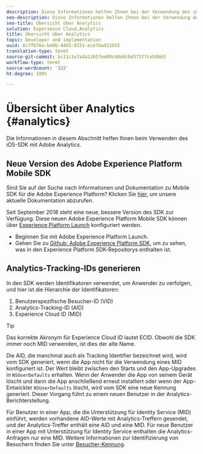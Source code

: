 ```yaml
---
description: Diese Informationen helfen Ihnen bei der Verwendung des iOS SDK mit Adobe Analytics.
seo-description: Diese Informationen helfen Ihnen bei der Verwendung des iOS SDK mit Adobe Analytics.
seo-title: Übersicht über Analytics
solution: Experience Cloud,Analytics
title: Übersicht über Analytics
topic: Developer and implementation
uuid: 8c7fb76a-be0b-4465-8151-ece7bad11b55
translation-type: tm+mt
source-git-commit: bc11c1e7a4a11657ee89c40ddcbd37377ce50bb5
workflow-type: tm+mt
source-wordcount: '322'
ht-degree: 100%

---
```



# Übersicht über Analytics {#analytics}

Die Informationen in diesem Abschnitt helfen Ihnen beim Verwenden des iOS-SDK mit Adobe Analytics.

## Neue Version des Adobe Experience Platform Mobile SDK

Sind Sie auf der Suche nach Informationen und Dokumentation zu Mobile SDK für die Adobe Experience Platform? Klicken Sie [hier](https://aep-sdks.gitbook.io/docs/), um unsere aktuelle Dokumentation abzurufen.

Seit September 2018 steht eine neue, bessere Version des SDK zur Verfügung. Diese neuen Adobe Experience Platform Mobile SDK können über [Experience Platform Launch](https://www.adobe.com/de/experience-platform/launch.html) konfiguriert werden.

* Beginnen Sie mit Adobe Experience Platform Launch.
* Gehen Sie zu [Github: Adobe Experience Platform SDK](https://github.com/Adobe-Marketing-Cloud/acp-sdks), um zu sehen, was in den Experience Platform SDK-Repositorys enthalten ist.

## Analytics-Tracking-IDs generieren

In den SDK werden Identifikatoren verwendet, um Anwender zu verfolgen, und hier ist die Hierarchie der Identifikatoren:

1. Benutzerspezifische Besucher-ID (VID)
1. Analytics-Tracking-ID (AID)
1. Experience Cloud ID (MID)

>[!TIP]
>
>Das korrekte Akronym für Experience Cloud ID lautet ECID. Obwohl die SDK immer noch MID verwenden, ist dies der alte Name.

Die AID, die manchmal auch als Tracking Identifier bezeichnet wird, wird vom SDK generiert, wenn die App nicht für die Verwendung eines MID konfiguriert ist. Der Wert bleibt zwischen den Starts und den App-Upgrades in `NSUserDefaults` erhalten. Wenn der Anwender die App von seinem Gerät löscht und dann die App anschließend erneut installiert oder wenn der App-Entwickler `NSUserDefaults` löscht, wird vom SDK eine neue Kennung generiert. Dieser Vorgang führt zu einem neuen Benutzer in der Analytics-Berichterstellung.

Für Benutzer in einer App, die die Unterstützung für Identity Service (MID) einführt, werden vorhandene AID-Werte mit Analytics-Treffern gesendet, und der Analytics-Treffer enthält eine AID und eine MID. Für neue Benutzer in einer App mit Unterstützung für Identity Service enthalten die Analytics-Anfragen nur eine MID. Weitere Informationen zur Identifizierung von Besuchern finden Sie unter [Besucher-Kennung](https://docs.adobe.com/content/help/de-DE/analytics/export/analytics-data-feed/data-feed-contents/datafeeds-calculate.html).
